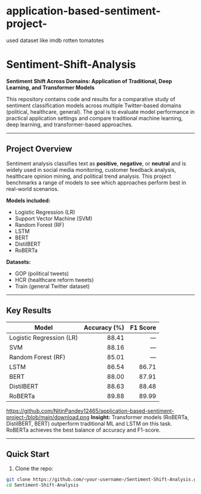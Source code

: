 # application-based-sentiment-project-
used dataset like imdb rotten tomatotes 
# Sentiment-Shift-Analysis

**Sentiment Shift Across Domains: Application of Traditional, Deep Learning, and Transformer Models**

This repository contains code and results for a comparative study of sentiment classification models across multiple Twitter-based domains (political, healthcare, general). The goal is to evaluate model performance in practical application settings and compare traditional machine learning, deep learning, and transformer-based approaches.

---

## Project Overview

Sentiment analysis classifies text as **positive**, **negative**, or **neutral** and is widely used in social media monitoring, customer feedback analysis, healthcare opinion mining, and political trend analysis. This project benchmarks a range of models to see which approaches perform best in real-world scenarios.

**Models included:**
- Logistic Regression (LR)  
- Support Vector Machine (SVM)  
- Random Forest (RF)  
- LSTM  
- BERT  
- DistilBERT  
- RoBERTa

**Datasets:**  
- GOP (political tweets)  
- HCR (healthcare reform tweets)  
- Train (general Twitter dataset)

---

## Key Results

| **Model**               | **Accuracy (%)** | **F1 Score** |
|-------------------------|------------------:|-------------:|
| Logistic Regression (LR)|            88.41  |      —       |
| SVM                     |            88.16  |      —       |
| Random Forest (RF)      |            85.01  |      —       |
| LSTM                    |            86.54  |    86.71    |
| BERT                    |            88.00  |    87.91    |
| DistilBERT              |            88.63  |    88.48    |
| RoBERTa                 |            89.88  |    89.99    |
https://github.com/NitinPandey12465/application-based-sentiment-project-/blob/main/download.png
**Insight:** Transformer models (RoBERTa, DistilBERT, BERT) outperform traditional ML and LSTM on this task. RoBERTa achieves the best balance of accuracy and F1-score.

---

## Quick Start

1. Clone the repo:
```bash
git clone https://github.com/<your-username>/Sentiment-Shift-Analysis.git
cd Sentiment-Shift-Analysis
